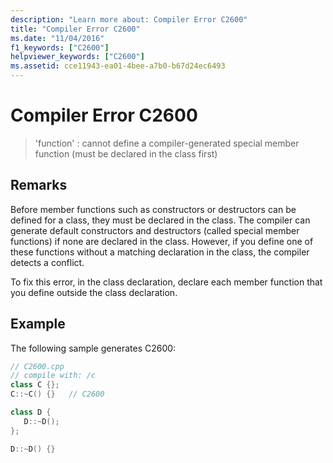 ```yaml
---
description: "Learn more about: Compiler Error C2600"
title: "Compiler Error C2600"
ms.date: "11/04/2016"
f1_keywords: ["C2600"]
helpviewer_keywords: ["C2600"]
ms.assetid: cce11943-ea01-4bee-a7b0-b67d24ec6493
---
```

# Compiler Error C2600

> 'function' : cannot define a compiler-generated special member function (must be declared in the class first)

## Remarks

Before member functions such as constructors or destructors can be defined for a class, they must be declared in the class. The compiler can generate default constructors and destructors (called special member functions) if none are declared in the class. However, if you define one of these functions without a matching declaration in the class, the compiler detects a conflict.

To fix this error, in the class declaration, declare each member function that you define outside the class declaration.

## Example

The following sample generates C2600:

```cpp
// C2600.cpp
// compile with: /c
class C {};
C::~C() {}   // C2600

class D {
   D::~D();
};

D::~D() {}
```
